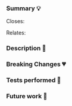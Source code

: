 <!--
Thank you for contributing to this project! You must fill out the information below before we can review this pull request.

By explaining why you're making a change (or linking to an issue) and what changes you've made, we can triage your pull
request to the best possible team for review.

💡 **TIP**
Remember that you can always open a PR in draft status and fill all the information afterwards.

Opening a PR in draft allows other team members to know that you are working on this change, and let's you have a
place to track your work in progress.

When opening PRs in Draft, **don't assign reviewers until the PR is ready for review**.

Once you are confortable with the status of the PR and all the tests and CI is green, you can assign the reviewers to start the review process.
-->

### Summary 💡

<!-- Write a short summary of the changes that this PR introduces and the motivations -->

<!--
If there's an existing issue for your change, please link to it below inserting a link or the issue number.

If there's _not_ an existing issue, please open one first if the problem you are solving needs to be clearly identified,
for example is an error message that other users could get and google it.
-->
Closes:


<!-- If this PR is related to changes produced in other repos, like a Module, please link them below. -->
Relates:


### Description 📝

<!--
Let us know what you are changing. Share anything that could provide the most context.

Feel free to add screenshots, code examples, the Description could end up in the release notes to help users adopt the new feature or changes that you are introducing.

Expand on the reasoning behind some decision that you could have made to help reviewers understand the diff in the PR.
-->

### Breaking Changes 💔

<!--
If this PR introduces Breaking Changes, please include all the relevant information:
- What is changing
- What should the process for updating be
- Include examples if you can
-->

### Tests performed 🧪

<!--
Create a checklist with all the tests that you performed on your changes, being manual or automated.

If you are opening a Draft PR, you can use the checklist to track the tests that you want to do and mark them once you have performed them.

Example:

- [ ] Tested the change with SD version X.Y.Z
- [ ] Tested an upgrade from the previous version X
-->

### Future work 🔧

<!--
If there's any future work that could improve or extend on the work you've done in this PR you can mention it so
this PR can be used as context for that.
-->
